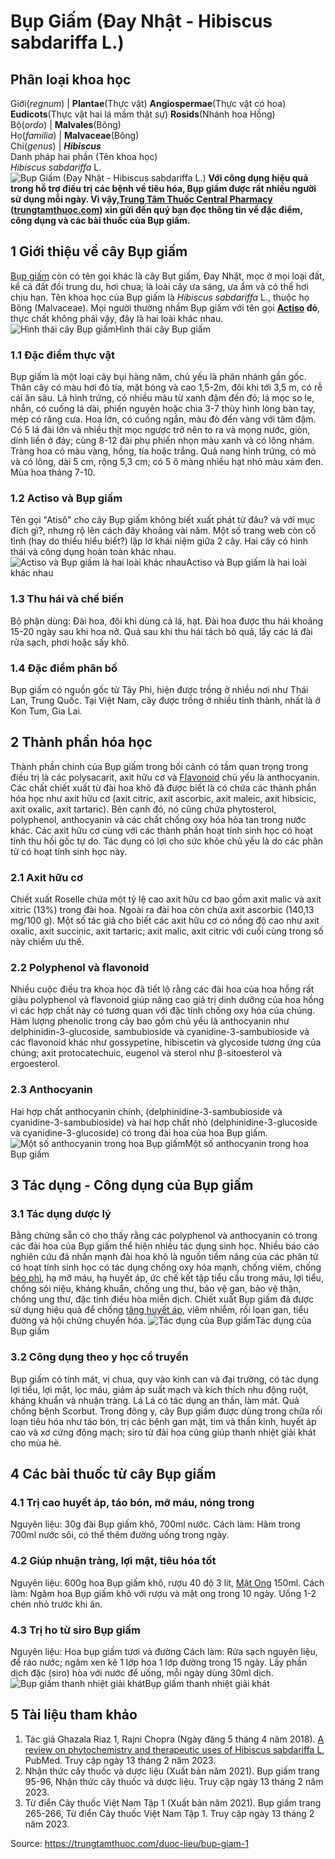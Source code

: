 # Bụp Giấm (Đay Nhật - Hibiscus sabdariffa L.)

Phân loại khoa học  
---  
Giới(_regnum_) |  **Plantae**(Thực vật) **Angiospermae**(Thực vật có hoa) **Eudicots**(Thực vật hai lá mầm thật sự) **Rosids**(Nhánh hoa Hồng)  
Bộ(_ordo_) | **Malvales**(Bông)  
Họ(_familia_) | **Malvaceae**(Bông)  
Chi(_genus_) | **_Hibiscus_**  
Danh pháp hai phần (Tên khoa học)  
_Hibiscus sabdariffa_ L.  
![Bụp Giấm \(Đay Nhật - Hibiscus sabdariffa L.\)](https://trungtamthuoc.com/images/others/bup-giam-8370.jpg)
**Với công dụng hiệu quả trong hỗ trợ điều trị các bệnh về tiêu hóa, Bụp giấm được rất nhiều người sử dụng mỗi ngày. Vì vậy,[Trung Tâm Thuốc Central Pharmacy](https://trungtamthuoc.com/ "Trung Tâm Thuốc Central Pharmacy") ([trungtamthuoc.com](https://trungtamthuoc.com/ "trungtamthuoc.com")) xin gửi đến quý bạn đọc thông tin về đặc điểm, công dụng và các bài thuốc của Bụp giấm.**
##  1 Giới thiệu về cây Bụp giấm
[Bụp giấm](https://trungtamthuoc.com/duoc-lieu/bup-giam-1 "bụp giấm") còn có tên gọi khác là cây Bụt giấm, Đay Nhật, mọc ở mọi loại đất, kể cả đất đồi trung du, hơi chua; là loài cây ưa sáng, ưa ẩm và có thể hơi chịu hạn.
Tên khoa học của Bụp giấm là _Hibiscus sabdariffa_ L., thuộc họ Bông (Malvaceae). Mọi người thường nhầm Bụp giấm với tên gọi **[Actiso](https://trungtamthuoc.com/duoc-lieu/actiso-58 "Actiso") đỏ**, thực chất không phải vậy, đây là hai loài khác nhau.
![Hình thái cây Bụp giấm](https://trungtamthuoc.com/images/item/dac-diem-bup-giam.jpg)Hình thái cây Bụp giấm
### 1.1 Đặc điểm thực vật
Bụp giấm là một loại cây bụi hàng năm, chủ yếu là phân nhánh gần gốc. Thân cây có màu hơi đỏ tía, mặt bóng và cao 1,5-2m, đôi khi tới 3,5 m, có rễ cái ăn sâu. Lá hình trứng, có nhiều màu từ xanh đậm đến đỏ; lá mọc so le, nhẵn, có cuống lá dài, phiến nguyên hoặc chia 3-7 thùy hình lòng bàn tay, mép có răng cưa.
Hoa lớn, có cuống ngắn, màu đỏ đến vàng với tâm đậm. Có 5 lá đài lớn và nhiều thịt mọc ngược trở nên to ra và mọng nước, giòn, dính liền ở đáy; cùng 8-12 đài phụ phiến nhọn màu xanh và có lông nhám. Tràng hoa có màu vàng, hồng, tía hoặc trắng. Quả nang hình trứng, có mỏ và có lông, dài 5 cm, rộng 5,3 cm; có 5 ô màng nhiều hạt nhỏ màu xám đen. Mùa hoa tháng 7-10.
### 1.2 Actiso và Bụp giấm
Tên gọi "Atisô" cho cây Bụp giấm không biết xuất phát từ đâu? và với mục đích gì?, nhưng rộ lên cách đây khoảng vài năm. Một số trang web còn cố tình (hay do thiếu hiểu biết?) lập lờ khái niệm giữa 2 cây. Hai cây có hình thái và công dụng hoàn toàn khác nhau. 
![Actiso và Bụp giấm là hai loài khác nhau](https://trungtamthuoc.com/images/item/actiso-va-bup-giam\(1\).jpg)Actiso và Bụp giấm là hai loài khác nhau
### 1.3 Thu hái và chế biến
Bộ phận dùng: Đài hoa, đôi khi dùng cả lá, hạt.
Đài hoa được thu hái khoảng 15-20 ngày sau khi hoa nở. Quả sau khi thu hái tách bỏ quả, lấy các lá đài rửa sạch, phơi hoặc sấy khô.
### 1.4 Đặc điểm phân bố
Bụp giấm có nguồn gốc từ Tây Phi, hiện được trồng ở nhiều nơi như Thái Lan, Trung Quốc. Tại Việt Nam, cây được trồng ở nhiều tỉnh thành, nhất là ở Kon Tum, Gia Lai.
##  2 Thành phần hóa học
Thành phần chính của Bụp giấm trong bối cảnh có tầm quan trọng trong điều trị là các polysacarit, axit hữu cơ và [Flavonoid](https://trungtamthuoc.com/hoat-chat/flavonoid "Flavonoid") chủ yếu là anthocyanin. Các chất chiết xuất từ đài hoa khô đã được biết là có chứa các thành phần hóa học như axit hữu cơ (axit citric, axit ascorbic, axit maleic, axit hibsicic, axit oxalic, axit tartaric).
Bên cạnh đó, nó cũng chứa phytosterol, polyphenol, anthocyanin và các chất chống oxy hóa hòa tan trong nước khác. Các axit hữu cơ cùng với các thành phần hoạt tính sinh học có hoạt tính thu hồi gốc tự do. Tác dụng có lợi cho sức khỏe chủ yếu là do các phân tử có hoạt tính sinh học này. 
### 2.1 Axit hữu cơ
Chiết xuất Roselle chứa một tỷ lệ cao axit hữu cơ bao gồm axit malic và axit xitric (13%) trong đài hoa. Ngoài ra đài hoa còn chứa axit ascorbic (140,13 mg/100 g). Một số tác giả cho biết các axit hữu cơ có nồng độ cao như axit oxalic, axit succinic, axit tartaric; axit malic, axit citric với cuối cùng trong số này chiếm ưu thế.
### 2.2 Polyphenol và flavonoid
Nhiều cuộc điều tra khoa học đã tiết lộ rằng các đài hoa của hoa hồng rất giàu polyphenol và flavonoid giúp nâng cao giá trị dinh dưỡng của hoa hồng vì các hợp chất này có tương quan với đặc tính chống oxy hóa của chúng. Hàm lượng phenolic trong cây bao gồm chủ yếu là anthocyanin như delphinidin-3-glucoside, sambubioside và cyanidine-3-sambubioside và các flavonoid khác như gossypetine, hibiscetin và glycoside tương ứng của chúng; axit protocatechuic, eugenol và sterol như β-sitoesterol và ergoesterol.
### 2.3 Anthocyanin
Hai hợp chất anthocyanin chính, (delphinidine-3-sambubioside và cyanidine-3-sambubioside) và hai hợp chất nhỏ (delphinidine-3-glucoside và cyanidine-3-glucoside) có trong đài hoa của hoa Bụp giấm.
![Một số anthocyanin trong hoa Bụp giấm](https://trungtamthuoc.com/images/item/thanh-phan-bup-giam.jpg)Một số anthocyanin trong hoa Bụp giấm
##  3 Tác dụng - Công dụng của Bụp giấm
### 3.1 Tác dụng dược lý
Bằng chứng sẵn có cho thấy rằng các polyphenol và anthocyanin có trong các đài hoa của Bụp giấm thể hiện nhiều tác dụng sinh học. Nhiều báo cáo nghiên cứu đã nhấn mạnh đài hoa khô là nguồn tiềm năng của các phân tử có hoạt tính sinh học có tác dụng chống oxy hóa mạnh, chống viêm, chống [béo phì](https://trungtamthuoc.com/bai-viet/benh-beo-phi "béo phì"), hạ mỡ máu, hạ huyết áp, ức chế kết tập tiểu cầu trong máu, lợi tiểu, chống sỏi niệu, kháng khuẩn, chống ung thư, bảo vệ gan, bảo vệ thận, chống ung thư, đặc tính điều hòa miễn dịch. Chiết xuất Bụp giấm đã được sử dụng hiệu quả để chống [tăng huyết áp](https://trungtamthuoc.com/bai-viet/tang-huyet-ap "tăng huyết áp"), viêm nhiễm, rối loạn gan, tiểu đường và hội chứng chuyển hóa.
![Tác dụng của Bụp giấm](https://trungtamthuoc.com/images/item/tac-dung-bup-giam.jpg)Tác dụng của Bụp giấm
### 3.2 Công dụng theo y học cổ truyền
Bụp giấm có tính mát, vị chua, quy vào kinh can và đại trường, có tác dụng lợi tiểu, lợi mật, lọc máu, giảm áp suất mạch và kích thích nhu động ruột, kháng khuẩn và nhuận tràng. Lá Lá có tác dụng an thần, làm mát. Quả chống bệnh Scorbut.
Trong đông y, cây Bụp giấm được dùng trong chữa rối loạn tiêu hóa như táo bón, trị các bệnh gan mật, tim và thần kinh, huyết áp cao và xơ cứng động mạch; siro từ đài hoa cũng giúp thanh nhiệt giải khát cho mùa hè.
##  4 Các bài thuốc từ cây Bụp giấm
### 4.1 Trị cao huyết áp, táo bón, mỡ máu, nóng trong
Nguyên liệu: 30g đài Bụp giấm khô, 700ml nước.
Cách làm: Hãm trong 700ml nước sôi, có thể thêm đường uống trong ngày.
### 4.2 Giúp nhuận tràng, lợi mật, tiêu hóa tốt
Nguyên liệu: 600g hoa Bụp giấm khô, rượu 40 độ 3 lít, [Mật Ong](https://trungtamthuoc.com/duoc-lieu/mat-ong "Mật Ong") 150ml.
Cách làm: Ngâm hoa Bụp giấm khô với rượu và mật ong trong 10 ngày. Uống 1-2 chén nhỏ trước khi ăn.
### 4.3 Trị ho từ siro Bụp giấm
Nguyên liệu: Hoa bụp giấm tươi và đường
Cách làm: Rửa sạch nguyên liệu, để ráo nước; ngâm xen kẽ 1 lớp hoa 1 lớp đường trong 15 ngày. Lấy phần dịch đặc (siro) hòa với nước để uống, mỗi ngày dùng 30ml dịch.
![Bụp giấm thanh nhiệt giải khát](https://trungtamthuoc.com/images/item/tra-bup-giam.jpg)Bụp giấm thanh nhiệt giải khát
##  5 Tài liệu tham khảo
1. Tác giả Ghazala Riaz 1, Rajni Chopra (Ngày đăng 5 tháng 4 năm 2018). [A review on phytochemistry and therapeutic uses of Hibiscus sabdariffa L](https://pubmed.ncbi.nlm.nih.gov/29597091/), PubMed. Truy cập ngày 13 tháng 2 năm 2023.
2. Nhận thức cây thuốc và dược liệu (Xuất bản năm 2021). Bụp giấm trang 95-96, Nhận thức cây thuốc và dược liệu. Truy cập ngày 13 tháng 2 năm 2023.
3. Từ điển Cây thuốc Việt Nam Tập 1 (Xuất bản năm 2021). Bụp giấm trang 265-266, Từ điển Cây thuốc Việt Nam Tập 1. Truy cập ngày 13 tháng 2 năm 2023.


Source: https://trungtamthuoc.com/duoc-lieu/bup-giam-1
